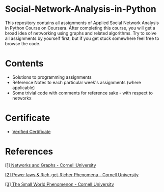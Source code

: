 # Social-Network-Analysis-in-Python
This repository contains all assignments of Applied Social Network Analysis in Python Course on Coursera.
After completing this course, you will get a broad idea of networking using graphs and related algorithms. Try to solve all assignments by yourself first, but if you get stuck somewhere feel free to browse the code. 

# Contents
- Solutions to programming assignments
- Reference Notes to each particular week's assignments (where applicable)
- Some trivial code with comments for reference sake - with respect to networkx

# Certificate
- [Verified Certificate](https://coursera.org/share/3acb1e432b535b4aef7f40524d1463b2)

# References
[[1] Networks and Graphs - Cornell University](http://www.cs.cornell.edu/home/kleinber/networks-book/networks-book-ch02.pdf)

[[2] Power laws & Rich-get-Richer Phenomena - Cornell University](http://www.cs.cornell.edu/home/kleinber/networks-book/networks-book-ch18.pdf)

[[3] The Small World Phenomenon - Cornell University](http://www.cs.cornell.edu/home/kleinber/networks-book/networks-book-ch20.pdf)
